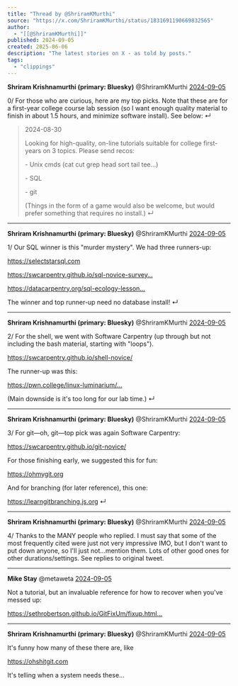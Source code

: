 ```yaml
---
title: "Thread by @ShriramKMurthi"
source: "https://x.com/ShriramKMurthi/status/1831691190669832565"
author:
  - "[[@ShriramKMurthi]]"
published: 2024-09-05
created: 2025-06-06
description: "The latest stories on X - as told by posts."
tags:
  - "clippings"
---
```

**Shriram Krishnamurthi (primary: Bluesky)** @ShriramKMurthi [2024-09-05](https://x.com/ShriramKMurthi/status/1831691185636729148)

0/ For those who are curious, here are my top picks. Note that these are for a first-year college course lab session (so I want enough quality material to finish in about 1.5 hours, and minimize software install). See below: ↵

> 2024-08-30
> 
> Looking for high-quality, on-line tutorials suitable for college first-years on 3 topics. Please send recos:
> 
> \- Unix cmds (cat cut grep head sort tail tee…)
> 
> \- SQL
> 
> \- git
> 
> (Things in the form of a game would also be welcome, but would prefer something that requires no install.) ↵

---

**Shriram Krishnamurthi (primary: Bluesky)** @ShriramKMurthi [2024-09-05](https://x.com/ShriramKMurthi/status/1831691187356340462)

1/ Our SQL winner is this "murder mystery". We had three runners-up:

https://selectstarsql.com

https://swcarpentry.github.io/sql-novice-survey…

https://datacarpentry.org/sql-ecology-lesson…

The winner and top runner-up need no database install! ↵

---

**Shriram Krishnamurthi (primary: Bluesky)** @ShriramKMurthi [2024-09-05](https://x.com/ShriramKMurthi/status/1831691189050810843)

2/ For the shell, we went with Software Carpentry (up through but not including the bash material, starting with "loops").

https://swcarpentry.github.io/shell-novice/

The runner-up was this:

https://pwn.college/linux-luminarium/…

(Main downside is it's too long for our lab time.) ↵

---

**Shriram Krishnamurthi (primary: Bluesky)** @ShriramKMurthi [2024-09-05](https://x.com/ShriramKMurthi/status/1831691190669832565)

3/ For git—oh, git—top pick was again Software Carpentry:

https://swcarpentry.github.io/git-novice/

For those finishing early, we suggested this for fun:

https://ohmygit.org

And for branching (for later reference), this one:

https://learngitbranching.js.org ↵

---

**Shriram Krishnamurthi (primary: Bluesky)** @ShriramKMurthi [2024-09-05](https://x.com/ShriramKMurthi/status/1831691192729276450)

4/ Thanks to the MANY people who replied. I must say that some of the most frequently cited were just not very impressive IMO, but I don't want to put down anyone, so I'll just not…mention them. Lots of other good ones for other durations/settings. See replies to original tweet.

---

**Mike Stay** @metaweta [2024-09-05](https://x.com/metaweta/status/1831716324567085280)

Not a tutorial, but an invaluable reference for how to recover when you've messed up:

https://sethrobertson.github.io/GitFixUm/fixup.html…

---

**Shriram Krishnamurthi (primary: Bluesky)** @ShriramKMurthi [2024-09-05](https://x.com/ShriramKMurthi/status/1831730491118014734)

It's funny how many of these there are, like

https://ohshitgit.com

It's telling when a system needs these…